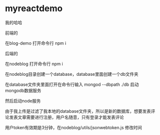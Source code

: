 # myreactdemo
我的哈哈

前端的

在blog-demo 打开命令行 npm i

后端的

在nodeblog 打开命令行 npm i

在nodeblog目录创建一个database，database里面创建一个db文件夹

在database文件夹里面打开在命令行输入 mongod --dbpath ./db    启动mongodb数据服务

然后启动node服务

由于我上传是过滤了我本地的database文件夹，所以是新的数据库，想要发表评论发表文章需要进行注册，用户名随意，只有登录才能发表评论

用户token有效期是3分钟，在nodeblog/utils/jsonwebtoken.js 修改时间


